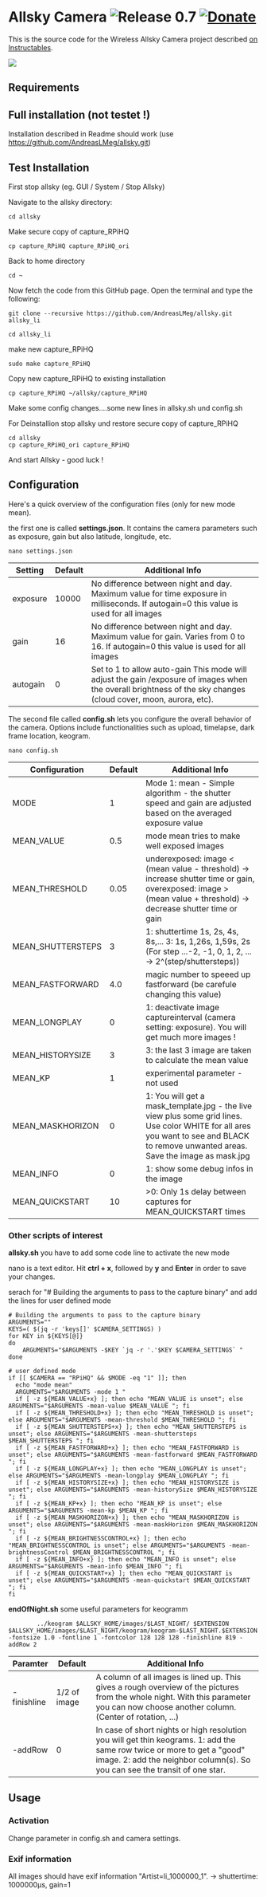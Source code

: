 # Allsky Camera ![Release 0.7](https://img.shields.io/badge/Release-0.7-green.svg) [![Donate](https://img.shields.io/badge/Donate-PayPal-green.svg)](https://www.paypal.com/cgi-bin/webscr?cmd=_s-xclick&hosted_button_id=MEBU2KN75G2NG&source=url)



This is the source code for the Wireless Allsky Camera project described [on Instructables](http://www.instructables.com/id/Wireless-All-Sky-Camera/).


![](http://www.thomasjacquin.com/allsky-portal/screenshots/camera-header-photo.jpg)

## Requirements

## Full installation (not testet !) 

Installation described in Readme should work (use https://github.com/AndreasLMeg/allsky.git)

## Test Installation

First stop allsky (eg. GUI / System / Stop Allsky)

Navigate to the allsky directory:
```shell
cd allsky
```

Make secure copy of capture_RPiHQ
```shell
cp capture_RPiHQ capture_RPiHQ_ori 
```

Back to home directory
```shell
cd ~
```

Now fetch the code from this GitHub page. Open the terminal and type the following:

```shell
git clone --recursive https://github.com/AndreasLMeg/allsky.git allsky_li
```

```shell
cd allsky_li
```

make new capture_RPiHQ
```shell
sudo make capture_RPiHQ
```

Copy new capture_RPiHQ to existing installation
```shell
cp capture_RPiHQ ~/allsky/capture_RPiHQ 
```

Make some config changes....some new lines in allsky.sh und config.sh

For Deinstallion stop allsky und restore secure copy of capture_RPiHQ
```shell
cd allsky
cp capture_RPiHQ_ori capture_RPiHQ 
``` 

And start Allsky - good luck !


## Configuration

Here's a quick overview of the configuration files (only for new mode mean).

the first one is called **settings.json**. It contains the camera parameters such as exposure, gain but also latitude, longitude, etc.

```shell
nano settings.json
```

| Setting     | Default     | Additional Info |
| ----------- | ----------- | ----------------|
| exposure | 10000 | No difference between night and day. Maximum value for time exposure in milliseconds.  If autogain=0 this value is used for all images |
| gain | 16 |No difference between night and day. Maximum value for gain. Varies from 0 to 16. If autogain=0 this value is used for all images|
| autogain | 0 | Set to 1 to allow auto-gain This mode will adjust the gain /exposure of images when the overall brightness of the sky changes (cloud cover, moon, aurora, etc).|

The second file called **config.sh** lets you configure the overall behavior of the camera. Options include functionalities such as upload, timelapse, dark frame location, keogram.

```shell
nano config.sh
```

| Configuration     | Default     | Additional Info |
| ----------- | ----------- | ----------------|
| MODE | 1 |  Mode 1: mean - Simple algorithm - the shutter speed and gain are adjusted based on the averaged exposure value |
| MEAN_VALUE | 0.5 | mode mean tries to make well exposed images |
| MEAN_THRESHOLD | 0.05 | underexposed: image < (mean value - threshold) -> increase shutter time or gain, overexposed: image > (mean value + threshold) -> decrease shutter time or gain | 
| MEAN_SHUTTERSTEPS | 3 | 1: shuttertime 1s, 2s, 4s, 8s,...  3:  1s, 1,26s, 1,59s, 2s   (For step ...-2, -1, 0, 1, 2, ... -> 2^(step/shuttersteps)) |
| MEAN_FASTFORWARD | 4.0 | magic number to speeed up fastforward (be carefule changing this value) |
| MEAN_LONGPLAY | 0 | 1: deactivate image captureinterval (camera setting: exposure). You will get much more images ! | 
| MEAN_HISTORYSIZE | 3 | 3: the last 3 image are taken to calculate the mean value |
| MEAN_KP | 1 | experimental parameter - not used |
| MEAN_MASKHORIZON | 0 | 1: You will get a mask_template.jpg  - the live view plus some grid lines. Use color WHITE for all ares you want to see and BLACK to remove unwanted areas. Save the image as mask.jpg |
| MEAN_INFO | 0 | 1: show some debug infos in the image |
| MEAN_QUICKSTART | 10 | >0: Only 1s delay between captures for MEAN_QUICKSTART times |


### Other scripts of interest

**allsky.sh** you have to add some code line to activate the new mode

nano is a text editor. Hit **ctrl + x**, followed by **y** and **Enter** in order to save your changes.

serach for "# Building the arguments to pass to the capture binary" and add the lines for user defined mode

```
# Building the arguments to pass to the capture binary
ARGUMENTS=""
KEYS=( $(jq -r 'keys[]' $CAMERA_SETTINGS) )
for KEY in ${KEYS[@]}
do
	ARGUMENTS="$ARGUMENTS -$KEY `jq -r '.'$KEY $CAMERA_SETTINGS` "
done

# user defined mode
if [[ $CAMERA == "RPiHQ" && $MODE -eq "1" ]]; then
  echo "mode mean"
  ARGUMENTS="$ARGUMENTS -mode 1 "
  if [ -z ${MEAN_VALUE+x} ]; then echo "MEAN_VALUE is unset"; else ARGUMENTS="$ARGUMENTS -mean-value $MEAN_VALUE "; fi
  if [ -z ${MEAN_THRESHOLD+x} ]; then echo "MEAN_THRESHOLD is unset"; else ARGUMENTS="$ARGUMENTS -mean-threshold $MEAN_THRESHOLD "; fi
  if [ -z ${MEAN_SHUTTERSTEPS+x} ]; then echo "MEAN_SHUTTERSTEPS is unset"; else ARGUMENTS="$ARGUMENTS -mean-shuttersteps $MEAN_SHUTTERSTEPS "; fi
  if [ -z ${MEAN_FASTFORWARD+x} ]; then echo "MEAN_FASTFORWARD is unset"; else ARGUMENTS="$ARGUMENTS -mean-fastforward $MEAN_FASTFORWARD "; fi
  if [ -z ${MEAN_LONGPLAY+x} ]; then echo "MEAN_LONGPLAY is unset"; else ARGUMENTS="$ARGUMENTS -mean-longplay $MEAN_LONGPLAY "; fi
  if [ -z ${MEAN_HISTORYSIZE+x} ]; then echo "MEAN_HISTORYSIZE is unset"; else ARGUMENTS="$ARGUMENTS -mean-historySize $MEAN_HISTORYSIZE "; fi
  if [ -z ${MEAN_KP+x} ]; then echo "MEAN_KP is unset"; else ARGUMENTS="$ARGUMENTS -mean-kp $MEAN_KP "; fi
  if [ -z ${MEAN_MASKHORIZON+x} ]; then echo "MEAN_MASKHORIZON is unset"; else ARGUMENTS="$ARGUMENTS -mean-maskHorizon $MEAN_MASKHORIZON "; fi
  if [ -z ${MEAN_BRIGHTNESSCONTROL+x} ]; then echo "MEAN_BRIGHTNESSCONTROL is unset"; else ARGUMENTS="$ARGUMENTS -mean-brightnessControl $MEAN_BRIGHTNESSCONTROL "; fi
  if [ -z ${MEAN_INFO+x} ]; then echo "MEAN_INFO is unset"; else ARGUMENTS="$ARGUMENTS -mean-info $MEAN_INFO "; fi
  if [ -z ${MEAN_QUICKSTART+x} ]; then echo "MEAN_QUICKSTART is unset"; else ARGUMENTS="$ARGUMENTS -mean-quickstart $MEAN_QUICKSTART "; fi
fi
```

**endOfNight.sh** some useful parameters for keogramm

```
        ../keogram $ALLSKY_HOME/images/$LAST_NIGHT/ $EXTENSION $ALLSKY_HOME/images/$LAST_NIGHT/keogram/keogram-$LAST_NIGHT.$EXTENSION -fontsize 1.0 -fontline 1 -fontcolor 128 128 128 -finishline 819 -addRow 2
```

| Paramter     | Default     | Additional Info |
| ----------- | ----------- | ----------------|
| -finishline | 1/2 of image |  A column of all images is lined up. This gives a rough overview of the pictures from the whole night. With this parameter you can now choose another column. (Center of rotation, ...)|
| -addRow | 0 |  In case of short nights or high resolution you will get thin keograms. 1: add the same row twice or more to get a "good" image. 2: add the neighbor column(s). So you can see the transit of one star.|


## Usage

### Activation

Change parameter in config.sh and camera settings.


### Exif information

All images should have exif information "Artist=li_1000000_1".  -> shuttertime: 1000000µs, gain=1  

